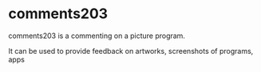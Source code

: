 # comments203

comments203 is a commenting on a picture program.

It can be used to provide feedback on artworks, screenshots of programs, apps